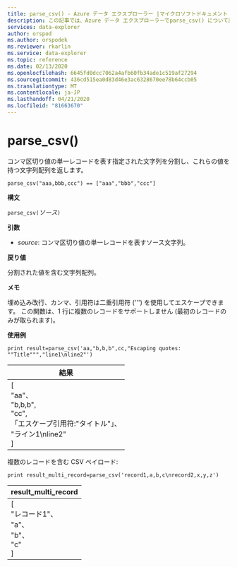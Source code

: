 ```yaml
---
title: parse_csv() - Azure データ エクスプローラー |マイクロソフトドキュメント
description: この記事では、Azure データ エクスプローラーでparse_csv() について説明します。
services: data-explorer
author: orspod
ms.author: orspodek
ms.reviewer: rkarlin
ms.service: data-explorer
ms.topic: reference
ms.date: 02/13/2020
ms.openlocfilehash: 6645fd0dcc7062a4afb60fb34ade1c519af27294
ms.sourcegitcommit: 436cd515ea0d83d46e3ac6328670ee78b64ccb05
ms.translationtype: MT
ms.contentlocale: ja-JP
ms.lasthandoff: 04/21/2020
ms.locfileid: "81663670"
---
```

# <a name="parse_csv"></a>parse_csv()

コンマ区切り値の単一レコードを表す指定された文字列を分割し、これらの値を持つ文字列配列を返します。

```kusto
parse_csv("aaa,bbb,ccc") == ["aaa","bbb","ccc"]
```

**構文**

`parse_csv(`*ソース*`)`

**引数**

* *source*: コンマ区切り値の単一レコードを表すソース文字列。

**戻り値**

分割された値を含む文字列配列。

**メモ**

埋め込み改行、カンマ、引用符は二重引用符 (''') を使用してエスケープできます。 この関数は、1 行に複数のレコードをサポートしません (最初のレコードのみが取られます)。

**使用例**

```kusto
print result=parse_csv('aa,"b,b,b",cc,"Escaping quotes: ""Title""","line1\nline2"')
```

|結果|
|---|
|[<br>  "aa"、<br>  "b,b,b",<br>  "cc",<br>  「エスケープ引用符:\"タイトル\"」、<br>  "ライン1\nline2"<br>]|

複数のレコードを含む CSV ペイロード:

```kusto
print result_multi_record=parse_csv('record1,a,b,c\nrecord2,x,y,z')
```

|result_multi_record|
|---|
|[<br>  "レコード1"、<br>  "a"、<br>  "b"、<br>  "c"<br>]|
